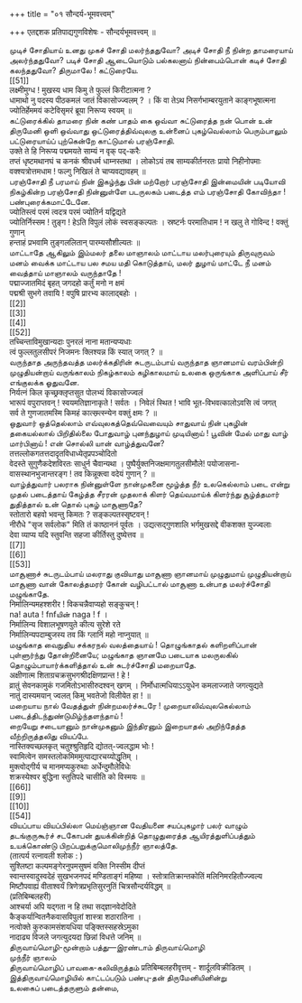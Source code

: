 +++
title = "०१ सौन्दर्य-भूमवत्त्वम्"

+++
एतद्दशक प्रतिपाद्यगुणविशेषः - सौन्दर्यभूमवत्त्वम् ॥   

முடிச் சோதியாய் உனது முகச் சோதி மலர்ந்ததுவோ? அடிச் சோதி நீ நின்ற தாமரையாய் அலர்ந்ததுவோ? படிச் சோதி ஆடையொடும் பல்கலனாய் நின்பைம்பொன் கடிச் சோதி கலந்ததுவோ? திருமாலே ! கட்டுரையே.   
[[51]]  
लक्ष्मीमुग्ध ! मुखस्य धाम किमु ते फुल्लं किरीटात्मना ?   
धामाथो नु पदस्य पीठकमलं जातं विकासोज्ज्वलम् ? । किं वा तेऽथ निसर्गभाम्बरयुताने काङ्गभूषात्मना   
ज्योतिर्हेममयं कटेविसृमरं ब्रूया निरूप्य स्वयम् ॥   
கட்டுரைக்கில் தாமரை நின் கண் பாதம் கை ஒவ்வா சுட்டுரைத்த நன் பொன் உன் திருமேனி ஒளி ஒவ்வாது ஒட்டுரைத்திவ்வுலகு உன்னைப் புகழ்வெல்லாம் பெரும்பாலும் பட்டுரையாய்ப் புற்கென்றே காட்டுமால் பரஞ்சோதி.   
उक्ते ते हि निरूप्य पद्ममयते साम्यं न वृक् पद्-करैः   
तप्तं धृष्टमथानघं च कनकं श्रीवधर्म धाम्नस्तथा । लोकोऽयं तब साम्यकीर्तनरतः प्रायो निहीनोपमाः   
वक्श्यत्रोत्तमधाम ! फल्गु निखिलं ते चाप्यवद्यावहम् ॥   
பரஞ்சோதி நீ பரமாய் நின் இகழ்ந்து பின் மற்றோர் பரஞ்சோதி இன்மையின் படியோவி நிகழ்கின்ற பரஞ்சோதி நின்னுள்ளே படருலகம் படைத்த எம் பரஞ்சோதி கோவிந்தா ! பண்புரைக்கமாட்டேனே.   
ज्योतिस्त्वं परमं त्वदत्र परमं ज्योतिर्न यद्विद्यते   
ज्योतिर्निस्सम ! तुङ्ग ! हेऽति विपुलं लोकं स्वसङ्कल्पतः । स्रष्टर्नः परमातिधाम ! न खलु ते गोविन्द ! वक्तुं गुणान्   
हन्ताहं प्रभवामि तुङ्गललितान् पारम्यसौशील्यतः ॥   
மாட்டாதே ஆகிலும் இம்மலர் தலை மாஞாலம் மாட்டாய மலர்புரையும் திருவுருவம் மனம் வைக்க மாட்டாய பல சமய மதி கொடுத்தாய், மலர் துழாய் மாட்டே நீ மனம் வைத்தாய் மாஞாலம் வருந்தாதே !   
पद्माज्जातमिदं बृहत् जगदहो कर्तुं मनो न क्षमं   
पद्मश्री सुभगे तवायि ! वपुषि प्रारभ्य कालाद्बहोः ।   
[[2]]  
[[3]]  
[[4]]  
[[52]]  
तच्चिन्ताविमुखान्यदाः पुनरलं नाना मतान्यप्यधाः   
त्वं फुल्लतुलसीपरं निजमनः क्लिश्यन्न किं स्यात् जगत् ? ॥   
வருந்தாத அருந்தவத்த மலர்க்கதிரின் சுடருடம்பாய் வருந்தாத ஞானமாய் வரம்பின்றி முழுதியன்றாய் வருங்காலம் நிகழ்காலம் கழிகாலமாய் உலகை ஒருங்காக அளிப்பாய் சீர் எங்குலக்க ஓதுவனே.   
निर्यत्नं किल कृच्छ्रक्लृप्तसुत पोलभ्यं विकासोज्ज्वलं   
भारूपं वपुराप्तवन् ! स्वयमतिज्ञानाकृते ! सर्वतः । निवेलं स्थित ! भावि भूत-विभवत्कालोऽवसि त्वं जगत्   
सर्व ते गुणजातमस्मि किमहं कात्स्म्र्त्स्न्येन वक्तुं क्षमः ? ॥   
ஒதுவார் ஒத்தெல்லாம் எவ்வுலகத்தெவ்வெவையும் சாதுவாய் நின் புகழின் தகையல்லால் பிறிதில்லை போதுவாழ் புனந்துழாய் முடியினாய் ! பூவின் மேல் மாது வாழ் மார்பினாய் ! என் சொல்லி யான் வாழ்த்துவனே?   
तत्तल्लोकगतत्तदादृतविधाध्येतृप्रपञ्चोदितो   
वेदस्ते सुगुणैकदेशविरतः साधुर्न चैवान्यथा । पुष्पैर्युक्तनिजक्षमागतुलसीमौले! पयोजासना-   
वासस्थानभुजान्तरङ्ग ! तव किन्नूक्त्वा वदेयं गुणान् ? ॥   
வாழ்த்துவார் பலராக நின்னுள்ளே நான்முகனை மூழ்த்த நீர் உலகெல்லாம் படை என்று முதல் படைத்தாய் கேழ்த்த சீரரன் முதலாக் கிளர் தெய்வமாய்க் கிளர்ந்து சூழ்த்தமார் துதித்தால் உன் தொல் புகழ் மாசூணாதே?   
स्तोतारो बहवो भवन्तु किमतः ? सङ्कल्पतस्सृष्टवन् !   
नीरौधे "सृज सर्वलोक" मिति तं काष्ठाननं पूर्वतः । उद्यत्सद्गुणशालि भर्गमुखसद्दे वीकशक्त युज्ज्वलाः   
देवा व्याप्य यदि स्तुवन्ति सहजा कीर्तिस्तु दुष्येत्तव ॥   
[[7]]  
[[6]]  
[[53]]  
மாசூணாச் சுடருடம்பாய் மலராது குவியாது மாசூணா ஞானமாய் முழுதுமாய் முழுதியன்றாய் மாசூணா வான் கோலத்தமரர் கோன் வழிபட்டால் மாசூணா உன்பாத மலர்ச்சோதி மழுங்காதே.   
निर्मालिन्यमहश्शरीर ! विकचन्नैवाप्यहो सङ्कुचन् !   
na! auta ! fnfயின் naga ! f ।   
निर्मालिन्य विशालभूषणयुते कीत्य सुरेशे रते   
निर्मालिन्यपदाम्बुजस्य तव किं ग्लानिं महो नाप्नुयात् ॥   
மழுங்காத வைநுதிய சக்கரநல் வலத்தையாய் ! தொழுங்காதல் களிறளிப்பான் புள்ளுர்ந்து தோன்றினையே; மழுங்காத ஞானமே படையாக மலருலகில்   
தொழும்பாயார்க்களித்தால் உன் சுடர்ச்சோதி மறையாதே.   
अक्षीणात्म शिताग्रचक्रसुभगश्रीदक्षिणप्रान्त ! हे !   
व्रातुं सेवनकामुकं गजमितोऽभासीरुदश्वन् खगम् । निर्मोधात्मधियाऽऽयुधेन कमलाज्जाते जगत्युद्यते   
नातुं दास्यमयान् ज्वलत् किमु भवतेजो विलीयेत हा ! ॥   
மறையாய நால் வேதத்துள் நின்றமலர்ச்சுடரே ! முறையாலிவ்வுலகெல்லாம் படைத்திடந்துண்டுமிழ்ந்தளந்தாய் !   
றையேறு சடையானும் நான்முகனும் இந்திரனும் இறையாதல் அறிந்தேத்த வீற்றிருத்தலிது வியப்பே.   
नास्तिक्यच्छलकृत् चतुश्श्रुतिहृदि द्योतत्-ज्वलद्धाम भोः !   
स्वामित्वेन समस्तलोकमिममुत्पाद्यारचय्योद्धृतिम् ।   
मुक्त्वोद्गीर्य च मानमप्यकुरुथाः अर्धेन्दुमौलेविधेः   
शक्रस्येश्वर बुद्धिना स्तुतिपदे चासीति को विस्मयः ॥   
[[66]]  
[[9]]  
[[10]]  
[[54]]  
வியப்பாய வியப்பில்லா மெய்ஞ்ஞான வேதியனை சயப்புகழார் பலர் வாழும் தடங்குருகூர்ச் சடகோபன் துயக்கின்றித் தொழுதுரைத்த ஆயிரத்துளிப்பத்தும் உயக்கொண்டு பிறப்பறுக்குமொலிமுந்நீர் ஞாலத்தே.   
(तात्पर्य रत्नावली श्लोक : )   
सुश्लिष्टा कल्पमङ्गेरनुपमसुषमं वक्ति निस्सीम दीप्तं   
स्वान्तस्वादुस्वदेहं सुखभजनपदं मण्डिताङ्गं महिष्या । स्तोत्रातिक्रान्तकोतिं मलिनिमरहितौज्ज्वल्य मिष्टौपवाह्यं वीताश्वर्यं त्रिणेत्रप्रभृतिसुरनुतिं चित्रसौन्दर्यविद्धम् ॥   
(प्रतिबिम्बलहरी)   
आश्चर्या अपि यद्गता न हि तथा सद्ज्ञानवेदोदिते   
कैङ्कर्यान्वितनैकवासविपुलां शास्त्रा शठारातिना ।   
नत्वोक्ते कुरुकामसंशयधिया पङ्क्तिस्सहस्रेऽमुका   
नादाढ्य विजले जगत्युदयदा छिन्नां विधत्ते जनिम् ॥   
திருவாய்மொழி-மூன்றாம் பத்து—இரண்டாம் திருவாய்மொழி   
முந்நீர் ஞாலம்   
திருவாய்மொழிப் பாவகை-கலிவிருத்தம் प्रतिबिम्बलहरीवृत्तम् - शार्दूलविक्रीडितम् ।   
இத்திருவாய்மொழியில் காட்டப்படும் பண்பு-தன் திருமேனியினின்று   
உலகைப் படைத்தருளும் தன்மை,   
